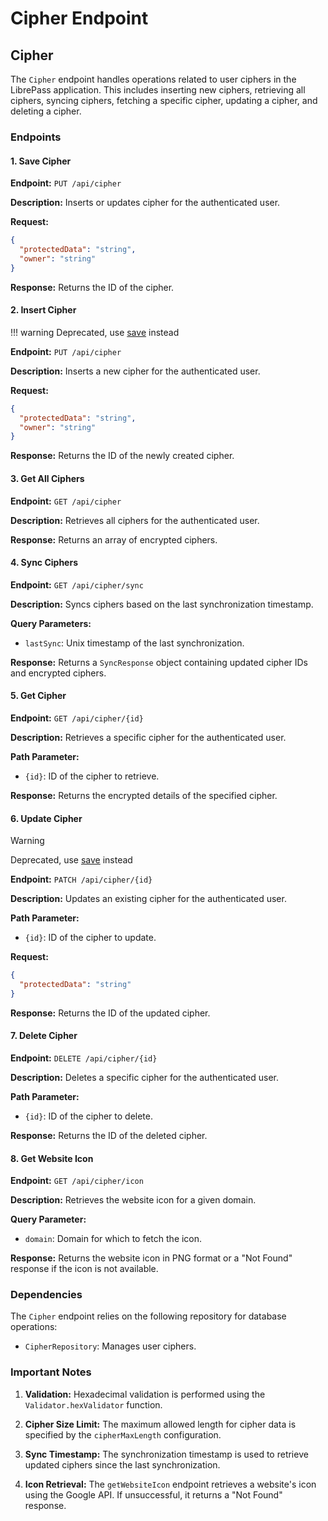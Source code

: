 # Cipher Endpoint

## Cipher

The `Cipher` endpoint handles operations related to user ciphers in the LibrePass application. This includes inserting new ciphers, retrieving all ciphers, syncing ciphers, fetching a specific cipher, updating a cipher, and deleting a cipher.

### Endpoints

#### 1. Save Cipher

**Endpoint:** `PUT /api/cipher`

**Description:** Inserts or updates cipher for the authenticated user.

**Request:**

```json
{
  "protectedData": "string",
  "owner": "string"
}
```

**Response:** Returns the ID of the cipher.

#### 2. Insert Cipher

!!! warning
    Deprecated, use [save](#1-save-cipher) instead


**Endpoint:** `PUT /api/cipher`

**Description:** Inserts a new cipher for the authenticated user.

**Request:**

```json
{
  "protectedData": "string",
  "owner": "string"
}
```

**Response:** Returns the ID of the newly created cipher.

#### 3. Get All Ciphers

**Endpoint:** `GET /api/cipher`

**Description:** Retrieves all ciphers for the authenticated user.

**Response:** Returns an array of encrypted ciphers.

#### 4. Sync Ciphers

**Endpoint:** `GET /api/cipher/sync`

**Description:** Syncs ciphers based on the last synchronization timestamp.

**Query Parameters:**

- `lastSync`: Unix timestamp of the last synchronization.

**Response:** Returns a `SyncResponse` object containing updated cipher IDs and encrypted ciphers.

#### 5. Get Cipher

**Endpoint:** `GET /api/cipher/{id}`

**Description:** Retrieves a specific cipher for the authenticated user.

**Path Parameter:**

- `{id}`: ID of the cipher to retrieve.

**Response:** Returns the encrypted details of the specified cipher.

#### 6. Update Cipher

> [!WARNING]
> Deprecated, use [save](#1-save-cipher) instead

**Endpoint:** `PATCH /api/cipher/{id}`

**Description:** Updates an existing cipher for the authenticated user.

**Path Parameter:**

- `{id}`: ID of the cipher to update.

**Request:**

```json
{
  "protectedData": "string"
}
```

**Response:** Returns the ID of the updated cipher.

#### 7. Delete Cipher

**Endpoint:** `DELETE /api/cipher/{id}`

**Description:** Deletes a specific cipher for the authenticated user.

**Path Parameter:**

- `{id}`: ID of the cipher to delete.

**Response:** Returns the ID of the deleted cipher.

#### 8. Get Website Icon

**Endpoint:** `GET /api/cipher/icon`

**Description:** Retrieves the website icon for a given domain.

**Query Parameter:**

- `domain`: Domain for which to fetch the icon.

**Response:** Returns the website icon in PNG format or a "Not Found" response if the icon is not available.

### Dependencies

The `Cipher` endpoint relies on the following repository for database operations:

- `CipherRepository`: Manages user ciphers.

### Important Notes

1. **Validation:** Hexadecimal validation is performed using the `Validator.hexValidator` function.

2. **Cipher Size Limit:** The maximum allowed length for cipher data is specified by the `cipherMaxLength` configuration.

3. **Sync Timestamp:** The synchronization timestamp is used to retrieve updated ciphers since the last synchronization.

4. **Icon Retrieval:** The `getWebsiteIcon` endpoint retrieves a website's icon using the Google API. If unsuccessful, it returns a "Not Found" response.
